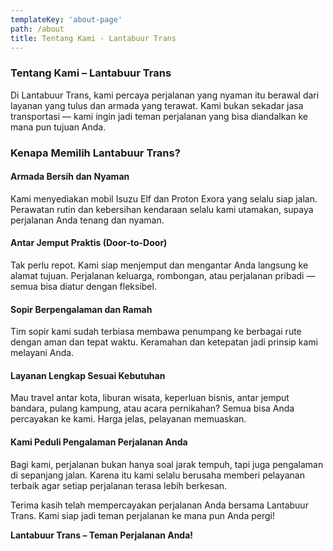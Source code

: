 ```yaml
---
templateKey: 'about-page'
path: /about
title: Tentang Kami - Lantabuur Trans
---
```


### Tentang Kami – Lantabuur Trans  
Di Lantabuur Trans, kami percaya perjalanan yang nyaman itu berawal dari layanan yang tulus dan armada yang terawat. Kami bukan sekadar jasa transportasi — kami ingin jadi teman perjalanan yang bisa diandalkan ke mana pun tujuan Anda.  

### Kenapa Memilih Lantabuur Trans?  

#### **Armada Bersih dan Nyaman**  
Kami menyediakan mobil Isuzu Elf dan Proton Exora yang selalu siap jalan. Perawatan rutin dan kebersihan kendaraan selalu kami utamakan, supaya perjalanan Anda tenang dan nyaman.

#### **Antar Jemput Praktis (Door-to-Door)**  
Tak perlu repot. Kami siap menjemput dan mengantar Anda langsung ke alamat tujuan. Perjalanan keluarga, rombongan, atau perjalanan pribadi — semua bisa diatur dengan fleksibel.

#### **Sopir Berpengalaman dan Ramah**  
Tim sopir kami sudah terbiasa membawa penumpang ke berbagai rute dengan aman dan tepat waktu. Keramahan dan ketepatan jadi prinsip kami melayani Anda.

#### **Layanan Lengkap Sesuai Kebutuhan**  
Mau travel antar kota, liburan wisata, keperluan bisnis, antar jemput bandara, pulang kampung, atau acara pernikahan? Semua bisa Anda percayakan ke kami. Harga jelas, pelayanan memuaskan.

#### **Kami Peduli Pengalaman Perjalanan Anda**  
Bagi kami, perjalanan bukan hanya soal jarak tempuh, tapi juga pengalaman di sepanjang jalan. Karena itu kami selalu berusaha memberi pelayanan terbaik agar setiap perjalanan terasa lebih berkesan.

Terima kasih telah mempercayakan perjalanan Anda bersama Lantabuur Trans. Kami siap jadi teman perjalanan ke mana pun Anda pergi!

**Lantabuur Trans – Teman Perjalanan Anda!** 

